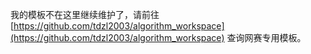 我的模板不在这里继续维护了，请前往[https://github.com/tdzl2003/algorithm_workspace](https://github.com/tdzl2003/algorithm_workspace) 查询网赛专用模板。

